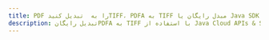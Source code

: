 ---title: PDF را به  تبدیل کنیدTIFF، PDFA به TIFF مبدل رایگان یا Java SDKdescription: تبدیل رایگانPDFA به TIFF با استفاده از Java Cloud APIs & SDK همچنین اسناد PDF را در Cloud ایجاد، ویرایش و رندر کنید.---